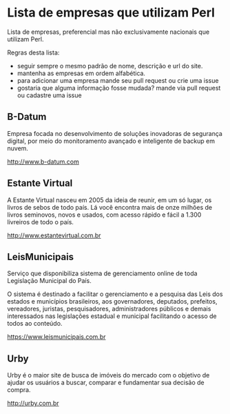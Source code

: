 
Lista de empresas que utilizam Perl
===================================

Lista de empresas, preferencial mas não exclusivamente nacionais que utilizam Perl.

Regras desta lista:
- seguir sempre o mesmo padrão de nome, descrição e url do site.
- mantenha as empresas em ordem alfabética.
- para adicionar uma empresa mande seu pull request ou crie uma issue
- gostaria que alguma informação fosse mudada? mande via pull request ou cadastre uma issue


B-Datum
--------
Empresa focada no desenvolvimento de soluções inovadoras de segurança digital, por meio do monitoramento avançado e inteligente de backup em nuvem. 

http://www.b-datum.com


Estante Virtual
---------------
A Estante Virtual nasceu em 2005 da ideia de reunir, em um só lugar, os livros de sebos de todo país. Lá você encontra mais de onze milhões de livros seminovos, novos e usados, com acesso rápido e fácil a 1.300 livreiros de todo o país.

http://www.estantevirtual.com.br


LeisMunicipais
---------------
Serviço que disponibiliza sistema de gerenciamento online de toda Legislação Municipal do País.

O sistema é destinado a facilitar o gerenciamento e a pesquisa das Leis dos estados e municípios brasileiros, aos governadores, deputados, prefeitos, vereadores, juristas, pesquisadores, administradores públicos e demais interessados nas legislações estadual e municipal facilitando o acesso de todos ao conteúdo.

https://www.leismunicipais.com.br


Urby
-----
Urby é o maior site de busca de imóveis do mercado com o objetivo de ajudar os usuários a buscar, comparar e fundamentar sua decisão de compra.

http://urby.com.br
